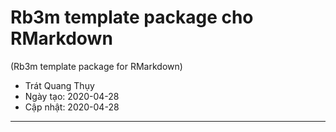 # Rb3m template package cho RMarkdown

(Rb3m template package for RMarkdown)

- Trát Quang Thụy
- Ngày tạo: 2020-04-28
- Cập nhật: 2020-04-28

---
